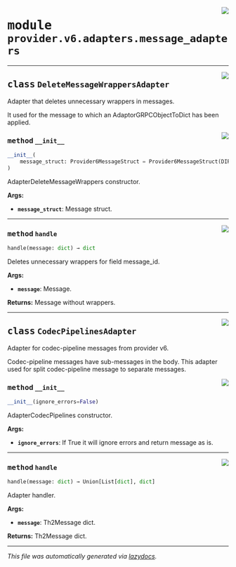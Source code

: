 <!-- markdownlint-disable -->

<a href="../../th2_data_services/provider/v6/adapters/message_adapters.py#L0"><img align="right" style="float:right;" src="https://img.shields.io/badge/-source-cccccc?style=flat-square"></a>

# <kbd>module</kbd> `provider.v6.adapters.message_adapters`






---

<a href="../../th2_data_services/provider/v6/adapters/message_adapters.py#L22"><img align="right" style="float:right;" src="https://img.shields.io/badge/-source-cccccc?style=flat-square"></a>

## <kbd>class</kbd> `DeleteMessageWrappersAdapter`
Adapter that deletes unnecessary wrappers in messages. 

It used for the message to which an AdaptorGRPCObjectToDict has been applied. 

<a href="../../th2_data_services/provider/v6/adapters/message_adapters.py#L28"><img align="right" style="float:right;" src="https://img.shields.io/badge/-source-cccccc?style=flat-square"></a>

### <kbd>method</kbd> `__init__`

```python
__init__(
    message_struct: Provider6MessageStruct = Provider6MessageStruct(DIRECTION='direction', SESSION_ID='sessionId', MESSAGE_TYPE='messageType', CONNECTION_ID='connectionId', SESSION_ALIAS='sessionAlias', SUBSEQUENCE='subsequence', SEQUENCE='sequence', TIMESTAMP='timestamp', BODY='body', BODY_BASE64='bodyBase64', TYPE='type', MESSAGE_ID='messageId', ATTACHED_EVENT_IDS='attachedEventIds')
)
```

AdapterDeleteMessageWrappers constructor. 



**Args:**
 
 - <b>`message_struct`</b>:  Message struct. 




---

<a href="../../th2_data_services/provider/v6/adapters/message_adapters.py#L36"><img align="right" style="float:right;" src="https://img.shields.io/badge/-source-cccccc?style=flat-square"></a>

### <kbd>method</kbd> `handle`

```python
handle(message: dict) → dict
```

Deletes unnecessary wrappers for field message_id. 



**Args:**
 
 - <b>`message`</b>:  Message. 



**Returns:**
 Message without wrappers. 


---

<a href="../../th2_data_services/provider/v6/adapters/message_adapters.py#L59"><img align="right" style="float:right;" src="https://img.shields.io/badge/-source-cccccc?style=flat-square"></a>

## <kbd>class</kbd> `CodecPipelinesAdapter`
Adapter for codec-pipeline messages from provider v6. 

Codec-pipeline messages have sub-messages in the body. This adapter used for split codec-pipeline message to separate messages. 

<a href="../../th2_data_services/provider/v6/adapters/message_adapters.py#L66"><img align="right" style="float:right;" src="https://img.shields.io/badge/-source-cccccc?style=flat-square"></a>

### <kbd>method</kbd> `__init__`

```python
__init__(ignore_errors=False)
```

AdapterCodecPipelines constructor. 



**Args:**
 
 - <b>`ignore_errors`</b>:  If True it will ignore errors and return message as is. 




---

<a href="../../th2_data_services/provider/v6/adapters/message_adapters.py#L74"><img align="right" style="float:right;" src="https://img.shields.io/badge/-source-cccccc?style=flat-square"></a>

### <kbd>method</kbd> `handle`

```python
handle(message: dict) → Union[List[dict], dict]
```

Adapter handler. 



**Args:**
 
 - <b>`message`</b>:  Th2Message dict. 



**Returns:**
 Th2Message dict. 




---

_This file was automatically generated via [lazydocs](https://github.com/ml-tooling/lazydocs)._

